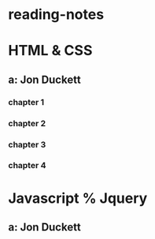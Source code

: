 # reading-notes

# HTML & CSS
## a: Jon Duckett

### chapter 1

### chapter 2

### chapter 3

### chapter 4



# Javascript % Jquery
## a: Jon Duckett
